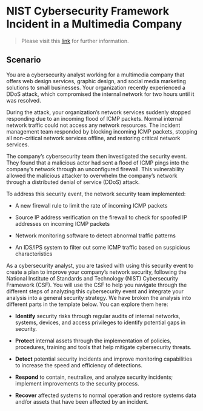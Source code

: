 # NIST Cybersecurity Framework Incident in a Multimedia Company   

> Please visit this [link](https://www.coursera.org/learn/networks-and-network-security?specialization=google-cybersecurity) for further information.

## Scenario 

You are a cybersecurity analyst working for a multimedia company that offers web design services, graphic design, and social media marketing solutions to small businesses. Your organization recently experienced a DDoS attack, which compromised the internal network for two hours until it was resolved.

During the attack, your organization’s network services suddenly stopped responding due to an incoming flood of ICMP packets. Normal internal network traffic could not access any network resources. The incident management team responded by blocking incoming ICMP packets, stopping all non-critical network services offline, and restoring critical network services. 

The company’s cybersecurity team then investigated the security event. They found that a malicious actor had sent a flood of ICMP pings into the company’s network through an unconfigured firewall. This vulnerability allowed the malicious attacker to overwhelm the company’s network through a distributed denial of service (DDoS) attack. 

To address this security event, the network security team implemented: 

* A new firewall rule to limit the rate of incoming ICMP packets

* Source IP address verification on the firewall to check for spoofed IP addresses on incoming ICMP packets

* Network monitoring software to detect abnormal traffic patterns

* An IDS/IPS system to filter out some ICMP traffic based on suspicious characteristics

As a cybersecurity analyst, you are tasked with using this security event to create a plan to improve your company’s network security, following the National Institute of Standards and Technology (NIST) Cybersecurity Framework (CSF). You will use the CSF to help you navigate through the different steps of analyzing this cybersecurity event and integrate your analysis into a general security strategy. We have broken the analysis into different parts in the template below. You can explore them here:

* **Identify** security risks through regular audits of internal networks, systems, devices, and access privileges to identify potential gaps in security. 

* **Protect** internal assets through the implementation of policies, procedures, training and tools that help mitigate cybersecurity threats. 

* **Detect** potential security incidents and improve monitoring capabilities to increase the speed and efficiency of detections. 

* **Respond** to contain, neutralize, and analyze security incidents; implement improvements to the security process. 

* **Recover** affected systems to normal operation and restore systems data and/or assets that have been affected by an incident.
